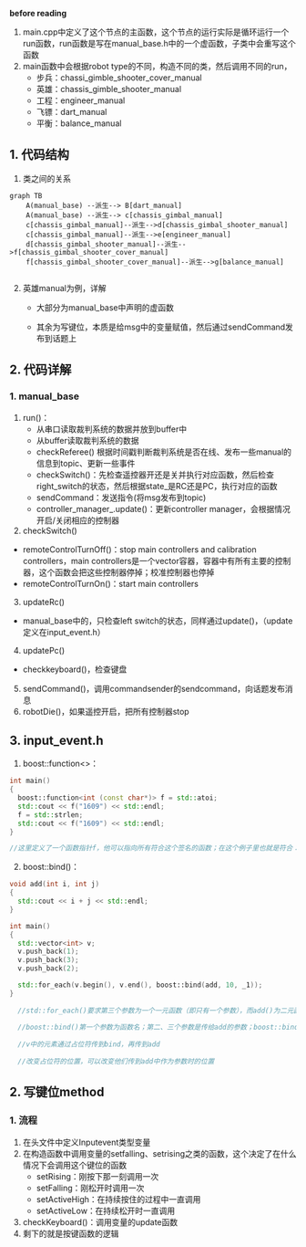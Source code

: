 **before reading**

1. main.cpp中定义了这个节点的主函数，这个节点的运行实际是循环运行一个run函数，run函数是写在manual_base.h中的一个虚函数，子类中会重写这个函数
2. main函数中会根据robot type的不同，构造不同的类，然后调用不同的run，
   - 步兵：chassi_gimble_shooter_cover_manual
   - 英雄：chassis_gimble_shooter_manual
   - 工程：engineer_manual
   - 飞镖：dart_manual
   - 平衡：balance_manual



## 1. 代码结构

1. 类之间的关系

```mermaid
graph TB
    A(manual_base) --派生--> B[dart_manual]
    A(manual_base) --派生--> c[chassis_gimbal_manual]
    c[chassis_gimbal_manual]--派生-->d[chassis_gimbal_shooter_manual]
    c[chassis_gimbal_manual]--派生-->e[engineer_manual]
    d[chassis_gimbal_shooter_manual]--派生-->f[chassis_gimbal_shooter_cover_manual]
    f[chassis_gimbal_shooter_cover_manual]--派生-->g[balance_manual]
    
```



2. 英雄manual为例，详解

   - 大部分为manual_base中声明的虚函数

   - 其余为写键位，本质是给msg中的变量赋值，然后通过sendCommand发布到话题上




## 2. 代码详解

### 1. manual_base

1. run()：
   - 从串口读取裁判系统的数据并放到buffer中
   - 从buffer读取裁判系统的数据
   - checkReferee() 根据时间戳判断裁判系统是否在线、发布一些manual的信息到topic、更新一些事件
   - checkSwitch()：先检查遥控器开还是关并执行对应函数，然后检查right_switch的状态，然后根据state_是RC还是PC，执行对应的函数
   - sendCommand：发送指令(将msg发布到topic)
   - controller_manager_.update()：更新controller manager，会根据情况开启/关闭相应的控制器
2. checkSwitch()

- remoteControlTurnOff()：stop main controllers and calibration controllers，main controllers是一个vector容器，容器中有所有主要的控制器，这个函数会把这些控制器停掉；校准控制器也停掉
- remoteControlTurnOn()：start main controllers

3. updateRc()

- manual_base中的，只检查left switch的状态，同样通过update()，（update定义在input_event.h）

4. updatePc()

- checkkeyboard()，检查键盘

5. sendCommand()，调用commandsender的sendcommand，向话题发布消息
6. robotDie()，如果遥控开启，把所有控制器stop

## 3. input_event.h

1. boost::function<>：

```c++
int main() 
{ 
  boost::function<int (const char*)> f = std::atoi; 
  std::cout << f("1609") << std::endl; 
  f = std::strlen; 
  std::cout << f("1609") << std::endl; 
} 

//这里定义了一个函数指针f，他可以指向所有符合这个签名的函数；在这个例子里也就是符合：返回int，传入参数为const char*的函数
```

2. boost::bind()：

```c++
void add(int i, int j) 
{ 
  std::cout << i + j << std::endl; 
} 

int main() 
{ 
  std::vector<int> v; 
  v.push_back(1); 
  v.push_back(3); 
  v.push_back(2); 

  std::for_each(v.begin(), v.end(), boost::bind(add, 10, _1));
}
    
  //std::for_each()要求第三个参数为一个一元函数（即只有一个参数），而add()为二元函数；这时我们就可以通过boost::bind
    
  //boost::bind()第一个参数为函数名；第二、三个参数是传给add的参数；boost::bind的第三个参数为占位符，有_1、_2、_3、...，有几个占位符，那么别人调用这个boost::bind时，得到的就是一个几元函数
    
  //v中的元素通过占位符传到bind，再传到add
    
  //改变占位符的位置，可以改变他们传到add中作为参数时的位置
```



## 2. 写键位method

### 1. 流程

1. 在头文件中定义Inputevent类型变量
2. 在构造函数中调用变量的setfalling、setrising之类的函数，这个决定了在什么情况下会调用这个键位的函数
   - setRising：刚按下那一刻调用一次
   - setFalling：刚松开时调用一次
   - setActiveHigh：在持续按住的过程中一直调用
   - setActiveLow：在持续松开时一直调用
3. checkKeyboard()：调用变量的update函数
4. 剩下的就是按键函数的逻辑